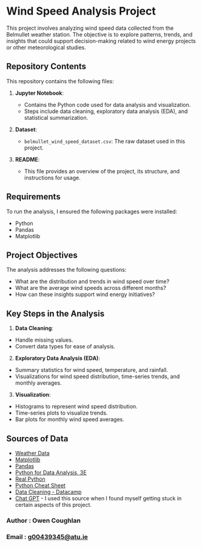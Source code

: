 # Wind Speed Analysis Project

This project involves analyzing wind speed data collected from the Belmullet weather station. The objective is to explore patterns, trends, and insights that could support decision-making related to wind energy projects or other meteorological studies.

## Repository Contents

This repository contains the following files:

1. **Jupyter Notebook**:

   - Contains the Python code used for data analysis and visualization.
   - Steps include data cleaning, exploratory data analysis (EDA), and statistical summarization.

2. **Dataset**:

   - `belmullet_wind_speed_dataset.csv`: The raw dataset used in this project.

3. **README**:

   - This file provides an overview of the project, its structure, and instructions for usage.

## Requirements

To run the analysis, I ensured the following packages were installed:

- Python
- Pandas
- Matplotlib

## Project Objectives

The analysis addresses the following questions:

- What are the distribution and trends in wind speed over time?
- What are the average wind speeds across different months?
- How can these insights support wind energy initiatives?

## Key Steps in the Analysis

1. **Data Cleaning**:

- Handle missing values.
- Convert data types for ease of analysis.

2. **Exploratory Data Analysis (EDA)**:

- Summary statistics for wind speed, temperature, and rainfall.
- Visualizations for wind speed distribution, time-series trends, and monthly averages.

3. **Visualization**:

- Histograms to represent wind speed distribution.
- Time-series plots to visualize trends.
- Bar plots for monthly wind speed averages.

## Sources of Data

- [Weather Data](https://www.met.ie/climate/available-data/historical-data)
- [Matplotlib](https://matplotlib.org/stable/api/_as_gen/matplotlib.pyplot.bar.html)
- [Pandas](https://pandas.pydata.org/docs/reference/api/pandas.DataFrame.to_numpy.html)
- [Python for Data Analysis, 3E](https://wesmckinney.com/book/)
- [Real Python](https://realpython.com/)
- [Python Cheat Sheet](https://acrobat.adobe.com/id/urn:aaid:sc:EU:f0f818bf-f5f5-469d-a9c9-9ef5370367e9)
- [Data Cleaning - Datacamp](https://www.datacamp.com/tutorial/guide-to-data-cleaning-in-python)
- [Chat GPT](https://chatgpt.com/) - I used this source when I found myself getting stuck in certain aspects of this project.


### Author :    Owen Coughlan
### Email :     g00439345@atu.ie


